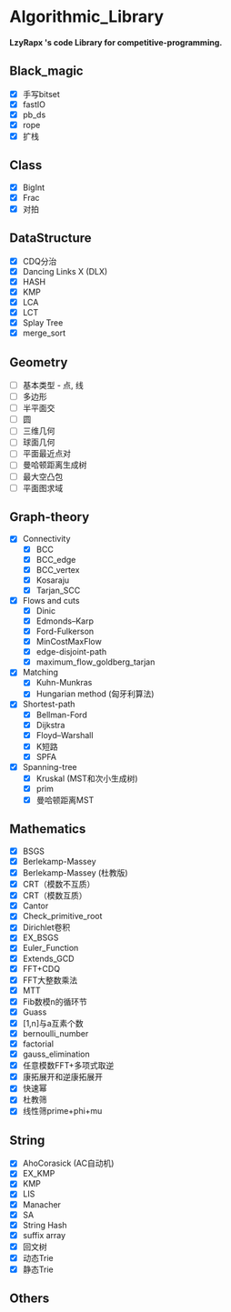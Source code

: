 # Algorithmic_Library
#### LzyRapx 's code Library for competitive-programming.
## Black_magic
+ [x] 手写bitset
+ [x] fastIO
+ [x] pb_ds
+ [x] rope
+ [x] 扩栈
## Class
+ [x] BigInt
+ [x] Frac
+ [x] 对拍
## DataStructure
+ [x] CDQ分治
+ [x] Dancing Links X (DLX)
+ [x] HASH
+ [x] KMP
+ [x] LCA
+ [x] LCT
+ [x] Splay Tree
+ [x] merge_sort
## Geometry
+ [ ] 基本类型 - 点, 线
+ [ ] 多边形
+ [ ] 半平面交
+ [ ] 圆
+ [ ] 三维几何
+ [ ] 球面几何
+ [ ] 平面最近点对
+ [ ] 曼哈顿距离生成树
+ [ ] 最大空凸包
+ [ ] 平面图求域
## Graph-theory
+ [x] Connectivity
  + [x] BCC
  + [x] BCC_edge
  + [x] BCC_vertex
  + [x] Kosaraju
  + [x] Tarjan_SCC
+ [x] Flows and cuts
  + [x] Dinic
  + [x] Edmonds–Karp
  + [x] Ford-Fulkerson
  + [x] MinCostMaxFlow
  + [x] edge-disjoint-path
  + [x] maximum_flow_goldberg_tarjan
+ [x] Matching
  + [x] Kuhn-Munkras
  + [x] Hungarian method (匈牙利算法)
+ [x] Shortest-path
   + [x] Bellman-Ford
   + [x] Dijkstra
   + [x] Floyd–Warshall
   + [x] K短路
   + [x] SPFA
+ [x] Spanning-tree
   + [x] Kruskal (MST和次小生成树)
   + [x] prim
   + [x] 曼哈顿距离MST
## Mathematics
+ [x] BSGS
+ [x] Berlekamp-Massey
+ [x] Berlekamp-Massey (杜教版)
+ [x] CRT（模数不互质）
+ [x] CRT（模数互质）
+ [x] Cantor
+ [x] Check_primitive_root
+ [x] Dirichlet卷积
+ [x] EX_BSGS
+ [x] Euler_Function
+ [x] Extends_GCD
+ [x] FFT+CDQ
+ [x] FFT大整数乘法
+ [x] MTT
+ [x] Fib数模n的循环节
+ [x] Guass
+ [x] [1,n]与a互素个数
+ [x] bernoulli_number
+ [x] factorial
+ [x] gauss_elimination
+ [x] 任意模数FFT+多项式取逆
+ [x] 康拓展开和逆康拓展开
+ [x] 快速幂
+ [x] 杜教筛
+ [x] 线性筛prime+phi+mu
## String
 + [x] AhoCorasick (AC自动机)
 + [x] EX_KMP
 + [x] KMP
 + [x] LIS
 + [x] Manacher
 + [x] SA
 + [x] String Hash
 + [x] suffix array
 + [x] 回文树
 + [x] 动态Trie
 + [x] 静态Trie
## Others
